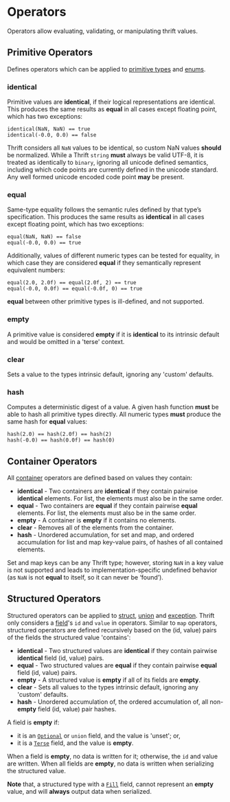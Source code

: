 # Operators

Operators allow evaluating, validating, or manipulating thrift values.

## Primitive Operators

Defines operators which can be applied to [primitive types](../idl/#primitive-types) and [enums](../idl/#enumeration-types).

### identical

Primitive values are **identical**, if their logical representations are identical. This produces the same results as **equal** in all cases except floating point, which has two exceptions:

    identical(NaN, NaN) == true
    identical(-0.0, 0.0) == false

Thrift considers all `NaN` values to be identical, so custom NaN values **should** be normalized. While a Thrift `string` **must** always be valid UTF-8, it is treated as identically to `binary`, ignoring all unicode defined semantics, including  which code points are currently defined in the unicode standard. Any well formed unicode encoded code point **may** be present.

### equal

Same-type equality follows the semantic rules defined by that type’s specification. This produces the same results as **identical** in all cases except floating point, which has two exceptions:

    equal(NaN, NaN) == false
    equal(-0.0, 0.0) == true

Additionally, values of different numeric types can be tested for equality, in which case they are considered **equal** if they semantically represent equivalent numbers:

    equal(2.0, 2.0f) == equal(2.0f, 2) == true
    equal(-0.0, 0.0f) == equal(-0.0f, 0) == true

**equal** between other primitive types is ill-defined, and not supported.

### empty

A primitive value is considered **empty** if it is **identical** to its intrinsic default and would be omitted in a 'terse' context.

### clear

Sets a value to the types intrinsic default, ignoring any 'custom' defaults.

### hash

Computes a deterministic digest of a value. A given hash function **must** be able to hash all primitive types directly. All numeric types **must** produce the same hash for **equal** values:

    hash(2.0) == hash(2.0f) == hash(2)
    hash(-0.0) == hash(0.0f) == hash(0)

## Container Operators

All [container](../idl/#container-types) operators are defined based on values they contain:

- **identical** - Two containers are **identical** if they contain pairwise **identical** elements. For list, the elements must also be in the same order.
- **equal** - Two containers are **equal** if they contain pairwise **equal** elements. For list, the elements must also be in the same order.
- **empty** - A container is **empty** if it contains no elements.
- **clear** - Removes all of the elements from the container.
- **hash** - Unordered accumulation, for set and map, and ordered accumulation for list and map key-value pairs, of hashes of all contained elements.

Set and map keys can be any Thrift type; however, storing `NaN` in a key value is not supported and leads to implementation-specific undefined behavior (as `NaN` is not **equal** to itself, so it can never be ‘found’).

## Structured Operators

Structured operators can be applied to [struct](../idl/#struct-types), [union](../idl/#union-types) and [exception](../idl/#exception-types). Thrift only considers a [field](https://github.com/facebook/fbthrift/tree/main/thrift/lib/thrift/schema.thrift#Field)'s `id` and `value` in operators. Similar to `map` operators, structured operators are defined recursively based on the (id, value) pairs of the fields the structured value 'contains':

- **identical** - Two structured values are **identical** if they contain pairwise **identical** field (id, value) pairs.
- **equal** - Two structured values are **equal** if they contain pairwise **equal** field (id, value) pairs.
- **empty** - A structured value is **empty** if all of its fields are **empty**.
- **clear** - Sets all values to the types intrinsic default, ignoring any 'custom' defaults.
- **hash** - Unordered accumulation of, the ordered accumulation of, all non-**empty** field (id, value) pair hashes.

A field is **empty** if:

- it is an [`Optional`](https://github.com/facebook/fbthrift/tree/main/thrift/lib/thrift/schema.thrift#FieldQualifier.Optional) or `union` field, and the value is 'unset'; or,
- it is a [`Terse`](https://github.com/facebook/fbthrift/tree/main/thrift/lib/thrift/schema.thrift#FieldQualifier.Terse) field, and the value is **empty**.

When a field is **empty**, no data is written for it; otherwise, the `id` and value are written. When all fields are **empty**, no data is written when serializing the structured value.

**Note** that, a structured type with a [`Fill`](https://github.com/facebook/fbthrift/tree/main/thrift/lib/thrift/schema.thrift#FieldQualifier.Fill) field, cannot represent an **empty** value, and will **always** output data when serialized.
